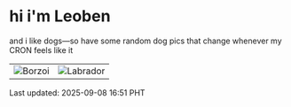 # hi i'm Leoben

and i like dogs—so have some random dog pics that change whenever my CRON feels like it

|  |  |
|--------|----------|
| ![Borzoi](https://random-dog-vercel.vercel.app/api/random-borzoi?v=1757321503) | ![Labrador](https://random-dog-vercel.vercel.app/api/random-labrador?v=1757321503) |

Last updated: 2025-09-08 16:51 PHT
